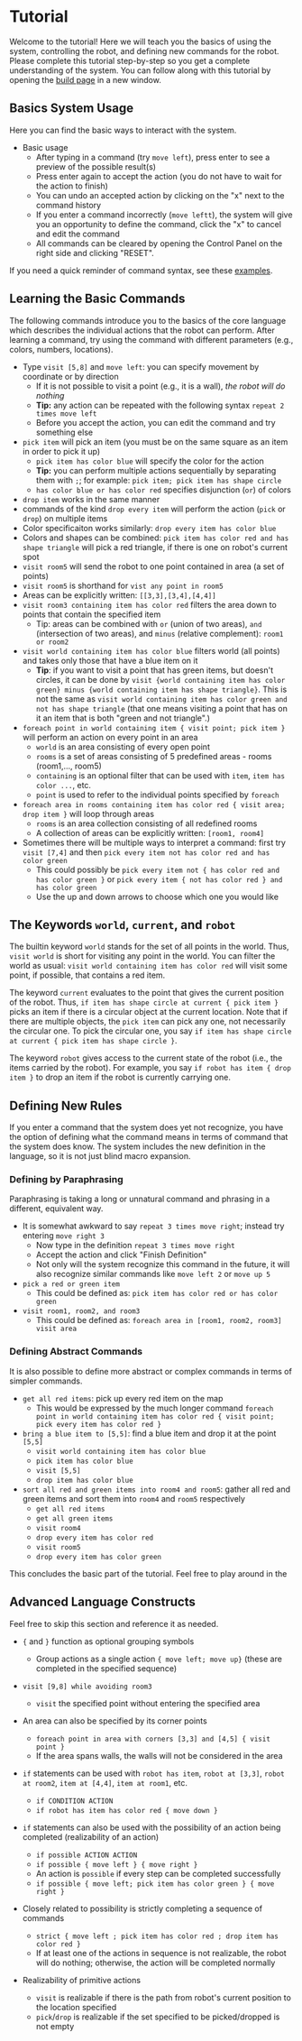 # Tutorial

Welcome to the tutorial! Here we will teach you the basics of using the system,
controlling the robot, and defining new commands for the robot.
Please complete this tutorial step-by-step so you get
a complete understanding of the system.
You can follow along with this tutorial by opening
the <a href="/#/build" target="_blank">build page</a> in a new window.

## Basics System Usage

Here you can find the basic ways to interact with the system.
- Basic usage
  - After typing in a command (try `move left`), press enter to see a preview of 
    the possible result(s)
  - Press enter again to accept the action (you do not have to wait for the
    action to finish)
  - You can undo an accepted action by clicking on the "x" next to the command 
    history
  - If you enter a command incorrectly (`move leftt`), the system will give you an 
    opportunity to define the command, click the "x" to cancel and edit the 
    command
  - All commands can be cleared by opening the Control Panel on the right 
    side and clicking "RESET".

If you need a quick reminder of command syntax, see these
[examples](/#/reference).

## Learning the Basic Commands


The following commands introduce you to the basics of the core language which
describes the individual actions that the robot can perform. After learning
a command, try using the command with different parameters (e.g., colors,
numbers, locations).

- Type `visit [5,8]` and  `move left`: you can specify movement by coordinate
or by direction 
  - If it is not possible to visit a point (e.g., it is a wall), _the robot will
  do nothing_
  - __Tip:__ any action can be repeated with the following syntax `repeat 2 times move left`
  - Before you accept the action, you can edit the command and try something else
- `pick item` will pick an item (you must be on the
same square as an item in order to pick it up)
  - `pick item has color blue` will specify the color for the action
  - __Tip:__ you can perform multiple actions sequentially by separating them with
  `;`; for example: `pick item; pick item has shape circle`
  - `has color blue or has color red` specifies disjunction (`or`) of colors
-  `drop item` works in the same manner
  -  commands of the kind `drop every item` will perform the action (`pick` or `drop`) on multiple items
  - Color specificaiton works similarly: `drop every item has color blue`
- Colors and shapes can be combined: `pick item has color red and has shape triangle` will pick a red triangle, if there is one on robot's current spot
-  `visit room5` will send the robot to one point contained
in area (a set of points)
  - `visit room5` is shorthand for `vist any point in room5`
  - Areas can be explicitly written: `[[3,3],[3,4],[4,4]]`
- `visit room3 containing item has color red`
filters the area down to points that contain the specified item
  - Tip: areas can be combined with `or` (union of two areas),  `and` (intersection of two areas), and `minus` (relative complement): `room1 or room2`
- `visit world containing item has color blue` filters world (all points) and takes only those that have a blue item on it
   - __Tip__: if you want to visit a point that has green items, but doesn't circles, it can be done by `visit {world containing item has color green} minus {world containing item has shape triangle}`. This is not the same as `visit world containing item has color green and not has shape triangle` (that one means visiting a point that has on it an item that is both "green and not triangle".)
- `foreach point in world containing item { visit point; pick item }`
will perform an action on every point in an area
  - `world` is an area consisting of every open point
  - `rooms` is a set of areas consisting of 5 predefined areas - rooms (room1,..., room5)
  - `containing` is an optional filter that can be used with `item`, `item has color ...`, etc.
  - `point` is used to refer to the individual points specified by `foreach`
- `foreach area in rooms containing item has color red { visit area; drop item }`
will loop through areas
  - `rooms` is an area collection consisting of all redefined rooms
  - A collection of areas can be explicitly written: `[room1, room4]`
- Sometimes there will be multiple ways to interpret a command:
first try `visit [7,4]` and then `pick every item not has color red and has color green`
  - This could possibly be
  `pick every item not { has color red and has color green }` or
  `pick every item { not has color red } and has color green`
  - Use the up and down arrows to choose which one you would like

## The Keywords `world`, `current`, and `robot`

The builtin keyword `world` stands for the set of all points in the world. 
Thus, 
`visit world` is short for visiting any point in the world. You can filter the
world as usual:
`visit world containing item has color red` will visit some point, if possible, that contains a red item.

The keyword `current` evaluates to the point that gives the current position of the robot.
Thus, `if item has shape circle at current { pick item }` picks an item if there is a circular object
at the current location. Note that if there are multiple objects, the `pick item` can pick any one,
not necessarily the circular one. To pick the circular one, you say `if item has shape circle at current { pick item has shape circle }`.

The keyword `robot` gives access to the current state of the robot (i.e., the items carried by the robot).
For example, you say `if robot has item { drop item }` to drop an item if the robot is currently carrying one.

## Defining New Rules

If you enter a command that the system does yet not recognize, you have the
option of defining what the command means in terms of command that the system
does know. The system includes the new definition in the language, so it is
not just blind macro expansion.

### Defining by Paraphrasing

Paraphrasing is taking a long or unnatural command and phrasing in a different,
equivalent way.

- It is somewhat awkward to say `repeat 3 times move right`; instead try
entering `move right 3`
  - Now type in the definition `repeat 3 times move right`
  - Accept the action and click "Finish Definition"
  - Not only will the system recognize this command in the future, it will also
recognize similar commands like `move left 2` or `move up 5`
- `pick a red or green item`
  - This could be defined as: `pick item has color red or has color green`
- `visit room1, room2, and room3`
  - This could be defined as: `foreach area in [room1, room2, room3] visit area`

### Defining Abstract Commands

It is also possible to define more abstract or complex commands in terms of
simpler commands.

- `get all red items`: pick up every red item on the map
  - This would be expressed by the much longer command
`foreach point in world containing item has color red { visit point; pick every item has color red }`
- `bring a blue item to [5,5]`: find a blue item and drop it at the point `[5,5]`
  - `visit world containing item has color blue`
  - `pick item has color blue`
  - `visit [5,5]`
  - `drop item has color blue`
- `sort all red and green items into room4 and room5`: gather all red and green
items and sort them into `room4` and `room5` respectively
  - `get all red items`
  - `get all green items`
  - `visit room4`
  - `drop every item has color red`
  - `visit room5`
  - `drop every item has color green`

This concludes the basic part of the tutorial. Feel free to play around in the

## Advanced Language Constructs

Feel free to skip this section and reference it as needed.

- `{` and `}` function as optional grouping symbols
  - Group actions as a single action `{ move left; move up}` (these are
completed in the specified sequence)
- `visit [9,8] while avoiding room3`
  - `visit` the specified point without entering the specified area
- An area can also be specified by its corner points
  - `foreach point in area with corners [3,3] and [4,5] { visit point }`
  - If the area spans walls, the walls will not be considered in the area
- `if` statements can be used with `robot has item`, `robot at [3,3]`,
`robot at room2`, `item at [4,4]`, `item at room1`, etc.
  - `if CONDITION ACTION`
  - `if robot has item has color red { move down }`

- `if` statements can also be used with the possibility  of an action being
completed (realizability of an action)
  - `if possible ACTION ACTION`
  - `if possible { move left } { move right }`
  - An action is `possible` if every step can be completed successfully
  - `if possible { move left; pick item has color green } { move right }`
- Closely related to possibility is strictly completing a sequence of commands
  - `strict { move left ; pick item has color red ; drop item has color red }` 
  - If at least one of the actions in sequence is not realizable, the
robot will do nothing; otherwise, the action will be completed normally
- Realizability of primitive actions
  - `visit` is realizable if there is the path from robot's current position to the location specified
  - `pick`/`drop` is realizable if the set specified to be picked/dropped is not empty
  
